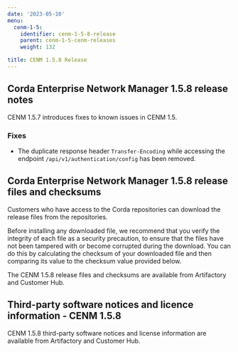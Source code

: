 ```yaml
---
date: '2023-05-10'
menu:
  cenm-1-5:
    identifier: cenm-1-5-8-release
    parent: cenm-1-5-cenm-releases
    weight: 132

title: CENM 1.5.8 Release
---
```


## Corda Enterprise Network Manager 1.5.8 release notes

CENM 1.5.7 introduces fixes to known issues in CENM 1.5.

### Fixes

* The duplicate response header `Transfer-Encoding` while accessing the endpoint `/api/v1/authentication/config` has been removed.

## Corda Enterprise Network Manager 1.5.8 release files and checksums

Customers who have access to the Corda repositories can download the release files from the repositories.

Before installing any downloaded file, we recommend that you verify the integrity of each file as a security precaution, to ensure that the files have not been tampered with or become corrupted during the download. You can do this by calculating the checksum of your downloaded file and then comparing its value to the checksum value provided below.

The CENM 1.5.8 release files and checksums are available from Artifactory and Customer Hub.

## Third-party software notices and licence information - CENM 1.5.8

CENM 1.5.8 third-party software notices and license information are available from Artifactory and Customer Hub.